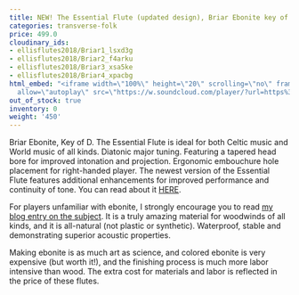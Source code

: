 ```yaml
---
title: NEW! The Essential Flute (updated design), Briar Ebonite key of D
categories: transverse-folk
price: 499.0
cloudinary_ids:
- ellisflutes2018/Briar1_lsxd3g
- ellisflutes2018/Briar2_f4arku
- ellisflutes2018/Briar3_xsa5ke
- ellisflutes2018/Briar4_xpacbg
html_embed: "<iframe width=\"100%\" height=\"20\" scrolling=\"no\" frameborder=\"no\"
  allow=\"autoplay\" src=\"https://w.soundcloud.com/player/?url=https%3A//api.soundcloud.com/tracks/486027804&color=%23ff5500&inverse=false&auto_play=false&show_user=true\"></iframe>\r\n\r\n"
out_of_stock: true
inventory: 0
weight: '450'
---
```


Briar Ebonite, Key of D.  The Essential Flute is ideal for both Celtic music and World music of all kinds. Diatonic major tuning. Featuring a tapered head bore for improved intonation and projection. Ergonomic embouchure hole placement for right-handed player.  The newest version of the Essential Flute features additional enhancements for improved performance and continuity of tone.  You can read about it [HERE](https://www.ellisflutes.com/world-flutes/transverse-folk). 

For players unfamiliar with ebonite, I strongly encourage you to read [my blog entry on the subject](http://ellisflutes.com/blog/what-is-ebonite).  It is a truly amazing material for woodwinds of all kinds, and it is all-natural (not plastic or synthetic).  Waterproof, stable and demonstrating superior acoustic properties.

Making ebonite is as much art as science, and colored ebonite is very expensive (but worth it!), and the finishing process is much more labor intensive than wood.  The extra cost for materials and labor is reflected in the price of these flutes.


